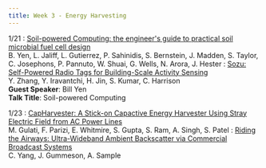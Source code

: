```yaml
---
title: Week 3 - Energy Harvesting
---
```



1/21
: [Soil-powered Computing: the engineer's guide to practical soil microbial fuel cell design](https://dl.acm.org/doi/abs/10.1145/3631410)<br /> B. Yen, L. Jaliff, L. Gutierrez, P. Sahinidis, S. Bernstein, J. Madden, S. Taylor, C. Josephons, P. Pannuto, W. Shuai, G. Wells, N. Arora, J. Hester
: [Sozu: Self-Powered Radio Tags for Building-Scale Activity Sensing](https://www.witechlab.com/papers/sozu-uist2019.pdf)<br /> Y. Zhang, Y. Iravantchi, H. Jin, S. Kumar, C. Harrison <br />
**Guest Speaker**: Bill Yen <br />
**Talk Title**: Soil-powered Computing 

1/23
: [CapHarvester: A Stick-on Capactive Energy Harvester Using Stray Electric Field from AC Power Lines](https://ubicomplab.cs.washington.edu/pdfs/capharvester.pdf)<br /> M. Gulati, F. Parizi, E. Whitmire, S. Gupta, S. Ram, A. Singh, S. Patel
: [Riding the Airways: Ultra-Wideband Ambient Backscatter via Commercial Broadcast Systems](https://theisclab.com/docs/2017_INFOCOM_UWB-Backscatter_Yang.pdf)<br /> C. Yang, J. Gummeson, A. Sample